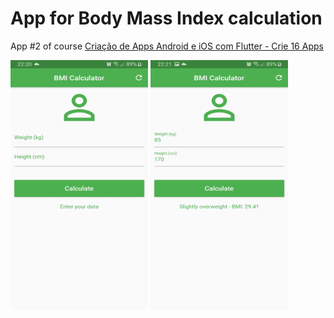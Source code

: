 # App for Body Mass Index calculation

App #2 of course [Criação de Apps Android e iOS com Flutter - Crie 16 Apps](https://www.udemy.com/course/curso-completo-flutter-app-android-ios/)

<img src="./assets/images/screenshot_01.jpg" width="220" height="400"> <img src="./assets/images/screenshot_02.jpg" width="220" height="400">